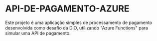 # API-DE-PAGAMENTO-AZURE
Este projeto é uma aplicação simples de processamento de pagamento desenvolvida como desafio da DIO, utilizando "Azure Functions" para simular uma API de pagamento.
